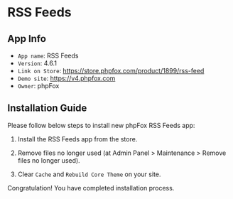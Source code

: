 # RSS Feeds

## App Info

- `App name`: RSS Feeds
- `Version`: 4.6.1
- `Link on Store`: https://store.phpfox.com/product/1899/rss-feed
- `Demo site`: https://v4.phpfox.com
- `Owner`: phpFox

## Installation Guide

Please follow below steps to install new phpFox RSS Feeds app:

1. Install the RSS Feeds app from the store.

2. Remove files no longer used (at Admin Panel > Maintenance > Remove files no longer used).

3. Clear `Cache` and `Rebuild Core Theme` on your site.

Congratulation! You have completed installation process.